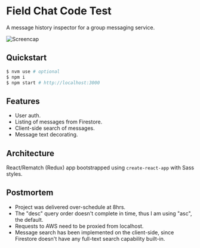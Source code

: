 # Field Chat Code Test

A message history inspector for a group messaging service.

![Screencap](raw/master/apps/field-chat/screencap.gif)

## Quickstart

```bash
$ nvm use # optional
$ npm i
$ npm start # http://localhost:3000
```

## Features
- User auth.
- Listing of messages from Firestore.
- Client-side search of messages.
- Message text decorating.

## Architecture
React/Rematch (Redux) app bootstrapped using `create-react-app` with Sass
styles.


## Postmortem
- Project was delivered over-schedule at 8hrs.
- The "desc" query order doesn't complete in time, thus I am using "asc", the default.
- Requests to AWS need to be proxied from localhost.
- Message search has been implemented on the client-side, since Firestore doesn't have any full-text search capability built-in.